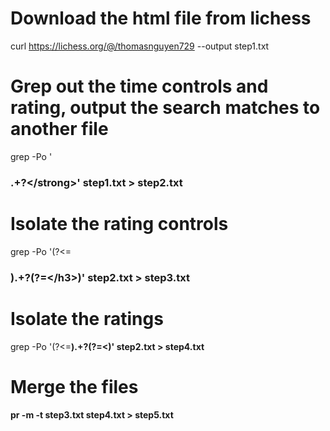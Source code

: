 # Download the html file from lichess
curl https://lichess.org/@/thomasnguyen729 --output step1.txt


# Grep out the time controls and rating, output the search matches to another file
grep -Po '<span><h3>.+?<\/strong>' step1.txt > step2.txt

# Isolate the rating controls
grep -Po '(?<=<span><h3>).+?(?=<\/h3>)' step2.txt > step3.txt

# Isolate the ratings
grep -Po '(?<=<strong>).+?(?=<)' step2.txt > step4.txt

# Merge the files
pr -m -t step3.txt step4.txt > step5.txt

